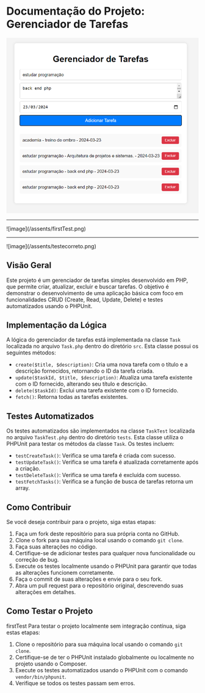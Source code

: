 # Documentação do Projeto: Gerenciador de Tarefas
![image](/assents/gerenciadorDeTarefas.png)
<hr>
![image](/assents/firstTest.png)
<hr>
![image](/assents/testecorreto.png)

## Visão Geral
Este projeto é um gerenciador de tarefas simples desenvolvido em PHP, que permite criar, atualizar, excluir e buscar tarefas. O objetivo é demonstrar o desenvolvimento de uma aplicação básica com foco em funcionalidades CRUD (Create, Read, Update, Delete) e testes automatizados usando o PHPUnit.

## Implementação da Lógica
A lógica do gerenciador de tarefas está implementada na classe `Task` localizada no arquivo `Task.php` dentro do diretório `src`. Esta classe possui os seguintes métodos:

- `create($title, $description)`: Cria uma nova tarefa com o título e a descrição fornecidos, retornando o ID da tarefa criada.
- `update($taskId, $title, $description)`: Atualiza uma tarefa existente com o ID fornecido, alterando seu título e descrição.
- `delete($taskId)`: Exclui uma tarefa existente com o ID fornecido.
- `fetch()`: Retorna todas as tarefas existentes.

## Testes Automatizados
Os testes automatizados são implementados na classe `TaskTest` localizada no arquivo `TaskTest.php` dentro do diretório `tests`. Esta classe utiliza o PHPUnit para testar os métodos da classe `Task`. Os testes incluem:

- `testCreateTask()`: Verifica se uma tarefa é criada com sucesso.
- `testUpdateTask()`: Verifica se uma tarefa é atualizada corretamente após a criação.
- `testDeleteTask()`: Verifica se uma tarefa é excluída com sucesso.
- `testFetchTasks()`: Verifica se a função de busca de tarefas retorna um array.

## Como Contribuir
Se você deseja contribuir para o projeto, siga estas etapas:

1. Faça um fork deste repositório para sua própria conta no GitHub.
2. Clone o fork para sua máquina local usando o comando `git clone`.
3. Faça suas alterações no código.
4. Certifique-se de adicionar testes para qualquer nova funcionalidade ou correção de bug.
5. Execute os testes localmente usando o PHPUnit para garantir que todas as alterações funcionem corretamente.
6. Faça o commit de suas alterações e envie para o seu fork.
7. Abra um pull request para o repositório original, descrevendo suas alterações em detalhes.

## Como Testar o Projeto
firstTest
Para testar o projeto localmente sem integração contínua, siga estas etapas:

1. Clone o repositório para sua máquina local usando o comando `git clone`.
2. Certifique-se de ter o PHPUnit instalado globalmente ou localmente no projeto usando o Composer.
3. Execute os testes automatizados usando o PHPUnit com o comando `vendor/bin/phpunit`.
4. Verifique se todos os testes passam sem erros.
